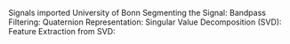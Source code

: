 Signals imported University of Bonn
Segmenting the Signal:
Bandpass Filtering:
Quaternion Representation:
Singular Value Decomposition (SVD):
Feature Extraction from SVD:
